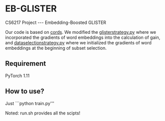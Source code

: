 # EB-GLISTER
CS6217 Project --- Embedding-Boosted GLISTER

Our code is based on [cords](https://github.com/decile-team/cords.git). We modified the [glisterstrategy.py](https://github.com/GodXuxilie/EB-GLISTER/blob/caecc4f1bae65aea09afef1733a1ae79c2538179/cords/selectionstrategies/SL/glisterstrategy.py) where we incorporated the gradients of word embeddings into the calculation of gain, and [dataselectionstrategy.py](https://github.com/GodXuxilie/EB-GLISTER/blob/caecc4f1bae65aea09afef1733a1ae79c2538179/cords/selectionstrategies/SL/dataselectionstrategy.py) where we initialized the gradients of word embeddings at the beginning of subset selection.

## Requirement
PyTorch 1.11

## How to use?
Just ```python train.py'''

Noted: run.sh provides all the scipts!
